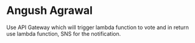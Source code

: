 # Angush Agrawal

Use API Gateway which will trigger lambda function to vote and in return use lambda function, SNS for the notification.

